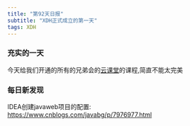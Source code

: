 ```yaml
---  
title: "第92天日报"   
subtitle: "XDH正式成立的第一天"   
tags: XDH    
---  
```










### 充实的一天
今天给我们开通的所有的兄弟会的[云课堂](ydma.com)的课程,简直不能太完美
### 每日新发现
IDEA创建javaweb项目的配置:
https://www.cnblogs.com/javabg/p/7976977.html

